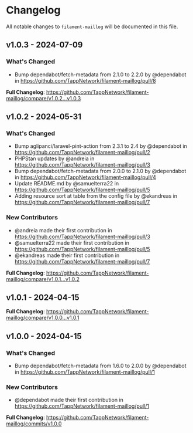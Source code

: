 # Changelog

All notable changes to `filament-maillog` will be documented in this file.

## v1.0.3 - 2024-07-09

### What's Changed

* Bump dependabot/fetch-metadata from 2.1.0 to 2.2.0 by @dependabot in https://github.com/TappNetwork/filament-maillog/pull/8

**Full Changelog**: https://github.com/TappNetwork/filament-maillog/compare/v1.0.2...v1.0.3

## v1.0.2 - 2024-05-31

### What's Changed

* Bump aglipanci/laravel-pint-action from 2.3.1 to 2.4 by @dependabot in https://github.com/TappNetwork/filament-maillog/pull/2
* PHPStan updates by @andreia in https://github.com/TappNetwork/filament-maillog/pull/3
* Bump dependabot/fetch-metadata from 2.0.0 to 2.1.0 by @dependabot in https://github.com/TappNetwork/filament-maillog/pull/4
* Update README.md by @samuelterra22 in https://github.com/TappNetwork/filament-maillog/pull/5
* Adding resource sort at table from the config file by @ekandreas in https://github.com/TappNetwork/filament-maillog/pull/7

### New Contributors

* @andreia made their first contribution in https://github.com/TappNetwork/filament-maillog/pull/3
* @samuelterra22 made their first contribution in https://github.com/TappNetwork/filament-maillog/pull/5
* @ekandreas made their first contribution in https://github.com/TappNetwork/filament-maillog/pull/7

**Full Changelog**: https://github.com/TappNetwork/filament-maillog/compare/v1.0.1...v1.0.2

## v1.0.1 - 2024-04-15

**Full Changelog**: https://github.com/TappNetwork/filament-maillog/compare/v1.0.0...v1.0.1

## v1.0.0 - 2024-04-15

### What's Changed

* Bump dependabot/fetch-metadata from 1.6.0 to 2.0.0 by @dependabot in https://github.com/TappNetwork/filament-maillog/pull/1

### New Contributors

* @dependabot made their first contribution in https://github.com/TappNetwork/filament-maillog/pull/1

**Full Changelog**: https://github.com/TappNetwork/filament-maillog/commits/v1.0.0
